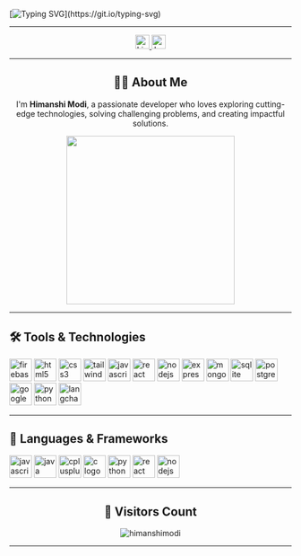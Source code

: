 [![Typing SVG](https://readme-typing-svg.demolab.com?font=Fira+Code&weight=500&size=30&duration=4500&pause=900&center=true&vCenter=true&width=600&lines=Hey+there+%F0%9F%91%8B;I'm+Himanshi+Modi+%F0%9F%91%A7%F0%9F%8F%BB;Tech+Enthusiast+%7C+Problem+Solver+%7C+Innovator;Welcome+to+my+README!!!)](https://git.io/typing-svg)

---

<div align="center">
  <a href="https://www.linkedin.com/in/himanshimodi/" target="_blank">
    <img src="https://img.shields.io/badge/LinkedIn-0077B5?style=for-the-badge&logo=linkedin&logoColor=white" height="25" alt="LinkedIn logo" />
  </a>
  <a href="https://leetcode.com/himanshimodi/" target="_blank">
    <img src="https://img.shields.io/badge/LeetCode-FFA116?style=for-the-badge&logo=leetcode&logoColor=black" height="25" alt="LeetCode logo" />
  </a>
</div>

---

<h2 align="center"> 👩‍💻 About Me </h2>

<p align="center">I'm <strong>Himanshi Modi</strong>, a passionate developer who loves exploring cutting-edge technologies, solving challenging problems, and creating impactful solutions.</p>

<div align="center">
  <img src="https://media.giphy.com/media/l0Exc6ymGbdFkeAVO/giphy.gif" width="300" />
</div>

---

<h2 align="left"> 🛠 Tools & Technologies </h2>

<div align="left">
  <img src="https://cdn.jsdelivr.net/gh/devicons/devicon/icons/firebase/firebase-plain-wordmark.svg" height="40" alt="firebase logo"  />
  <img src="https://cdn.jsdelivr.net/gh/devicons/devicon/icons/html5/html5-original.svg" height="40" alt="html5 logo"  />
  <img src="https://cdn.jsdelivr.net/gh/devicons/devicon/icons/css3/css3-original.svg" height="40" alt="css3 logo"  />
  <img src="https://cdn.jsdelivr.net/gh/devicons/devicon/icons/tailwindcss/tailwindcss-original-wordmark.svg" height="40" alt="tailwindcss logo"  />
  <img src="https://cdn.jsdelivr.net/gh/devicons/devicon/icons/javascript/javascript-original.svg" height="40" alt="javascript logo"  />
  <img src="https://cdn.jsdelivr.net/gh/devicons/devicon/icons/react/react-original.svg" height="40" alt="react logo"  />
  <img src="https://cdn.jsdelivr.net/gh/devicons/devicon/icons/nodejs/nodejs-original.svg" height="40" alt="nodejs logo"  />
  <img src="https://cdn.jsdelivr.net/gh/devicons/devicon/icons/express/express-original.svg" height="40" alt="express logo"  />
  <img src="https://cdn.jsdelivr.net/gh/devicons/devicon/icons/mongodb/mongodb-original.svg" height="40" alt="mongodb logo"  />
  <img src="https://cdn.jsdelivr.net/gh/devicons/devicon/icons/sqlite/sqlite-original.svg" height="40" alt="sqlite logo"  />
  <img src="https://cdn.jsdelivr.net/gh/devicons/devicon/icons/postgresql/postgresql-original.svg" height="40" alt="postgresql logo"  />
  <img src="https://cdn.jsdelivr.net/gh/devicons/devicon/icons/google/google-original.svg" height="40" alt="google apis logo"  />
  <img src="https://cdn.jsdelivr.net/gh/devicons/devicon/icons/python/python-original.svg" height="40" alt="python logo"  />
  <img src="https://raw.githubusercontent.com/hwchase17/langchain/master/docs/static/img/logo.png" height="40" alt="langchain logo"  />
</div>

---

<h2 align="left"> 🚀 Languages & Frameworks </h2>

<div align="left">
  <img src="https://cdn.jsdelivr.net/gh/devicons/devicon/icons/javascript/javascript-original.svg" height="40" alt="javascript logo"  />
  <img src="https://cdn.jsdelivr.net/gh/devicons/devicon/icons/java/java-original.svg" height="40" alt="java logo"  />
  <img src="https://cdn.jsdelivr.net/gh/devicons/devicon/icons/cplusplus/cplusplus-original.svg" height="40" alt="cplusplus logo"  />
  <img src="https://cdn.jsdelivr.net/gh/devicons/devicon/icons/c/c-original.svg" height="40" alt="c logo"  />
  <img src="https://cdn.jsdelivr.net/gh/devicons/devicon/icons/python/python-original.svg" height="40" alt="python logo"  />
  <img src="https://cdn.jsdelivr.net/gh/devicons/devicon/icons/react/react-original.svg" height="40" alt="react logo"  />
  <img src="https://cdn.jsdelivr.net/gh/devicons/devicon/icons/nodejs/nodejs-original.svg" height="40" alt="nodejs logo"  />
</div>

---

<h2 align="center"> 🌟 Visitors Count </h2>

<div align="center">
  <img src="https://komarev.com/ghpvc/?username=himanshimodi&label=Visitors&color=ff69b4&style=for-the-badge" alt="himanshimodi" />
</div>

---
